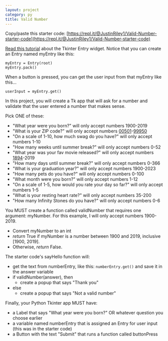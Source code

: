 ```yaml
---
layout: project
category: py
title: Valid Number
---
```

Copy/paste this starter code: [https://repl.it/@JustinRiley1/Valid-Number-starter-code](https://repl.it/@JustinRiley1/Valid-Number-starter-code)

[Read this tutorial](http://effbot.org/tkinterbook/entry.htm) about the Tkinter Entry widget. Notice that you can create an Entry named myEntry like this:
```
myEntry = Entry(root)
myEntry.pack()
```
When a button is pressed, you can get the user input from that myEntry like this...
```
userInput = myEntry.get()
```

In this project, you will create a Tk app that will ask for a number and validate that the user entered a number that makes sense.

Pick ONE of these:
- "What year were you born?" will only accept numbers 1900-2019
- "What is your ZIP code?" will only accept numbers [00501](https://www.google.com/search?q=lowest+zip+code+number)-[99950](https://www.google.com/search?q=highest+zip+code+number)
- "On a scale of 1-10, how much swag do you have?" will only accept numbers 1-10
- "How many weeks until summer break?" will only accept numbers 0-52
- "What year was your fav movie released?" will only accept numbers [1894](https://www.google.com/search?q=first+edison+film+released)-2019
- "How many days until summer break?" will only accept numbers 0-366
- "What is your graduation year?" will only accept numbers 1900-2023
- "How many pets do you have?" will only accept numbers 0-100
- "What month were you born?" will only accept numbers 1-12
- "On a scale of 1-5, how would you rate your day so far?" will only accept numbers 1-5
- "What is your resting heart rate?" will only accept numbers 35-200
- "How many Infinity Stones do you have?" will only accept numbers 0-6


You MUST create a function called validNumber that requires one argument: myNumber. For this example, I will only accept numbers 1900-2019.
  - Convert myNumber to an int
  - *return* True if myNumber is a number between 1900 and 2019, inclusive \[1900, 2019\].
  - Otherwise, *return* False.

The starter code's sayHello function will:
  - get the text from numberEntry, like this: ```numberEntry.get()``` and save it in the answer variable
  - if validNumber(answer), then
    - create a popup that says "Thank you"
  - else
    - create a popup that says "Not a valid number"

Finally, your Python Tkinter app MUST have:
- a Label that says "What year were you born?" OR whatever question you choose earlier
- a variable named numberEntry that is assigned an Entry for user input (this was in the starter code)
- a Button with the text "Submit" that runs a function called buttonPress
